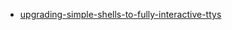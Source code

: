 - [upgrading-simple-shells-to-fully-interactive-ttys](https://blog.ropnop.com/upgrading-simple-shells-to-fully-interactive-ttys/)

